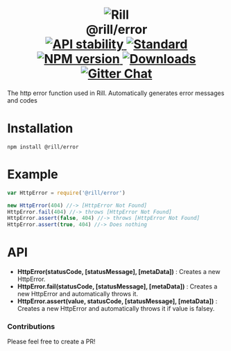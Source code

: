 <h1 align="center">
  <!-- Logo -->
  <img src="https://raw.githubusercontent.com/rill-js/rill/master/Rill-Icon.jpg" alt="Rill"/>
  <br/>
  @rill/error
	<br/>

  <!-- Stability -->
  <a href="https://nodejs.org/api/documentation.html#documentation_stability_index">
    <img src="https://img.shields.io/badge/stability-stable-brightgreen.svg?style=flat-square" alt="API stability"/>
  </a>
  <!-- Standard -->
  <a href="https://github.com/feross/standard">
    <img src="https://img.shields.io/badge/code%20style-standard-brightgreen.svg?style=flat-square" alt="Standard"/>
  </a>
  <!-- NPM version -->
  <a href="https://npmjs.org/package/@rill/error">
    <img src="https://img.shields.io/npm/v/@rill/error.svg?style=flat-square" alt="NPM version"/>
  </a>
  <!-- Downloads -->
  <a href="https://npmjs.org/package/@rill/error">
    <img src="https://img.shields.io/npm/dm/@rill/error.svg?style=flat-square" alt="Downloads"/>
  </a>
  <!-- Gitter Chat -->
  <a href="https://gitter.im/rill-js/rill">
    <img src="https://img.shields.io/gitter/room/rill-js/rill.svg?style=flat-square" alt="Gitter Chat"/>
  </a>
</h1>

The http error function used in Rill. Automatically generates error messages and codes

# Installation

```console
npm install @rill/error
```

# Example
```javascript
var HttpError = require('@rill/error')

new HttpError(404) //-> [HttpError Not Found]
HttpError.fail(404) //-> throws [HttpError Not Found]
HttpError.assert(false, 404) //-> throws [HttpError Not Found]
HttpError.assert(true, 404) //-> Does nothing
```

# API
+ **HttpError(statusCode, [statusMessage], [metaData])** : Creates a new HttpError.
+ **HttpError.fail(statusCode, [statusMessage], [metaData])** : Creates a new HttpError and automatically throws it.
+ **HttpError.assert(value, statusCode, [statusMessage], [metaData])** : Creates a new HttpError and automatically throws it if value is falsey.

### Contributions

Please feel free to create a PR!
